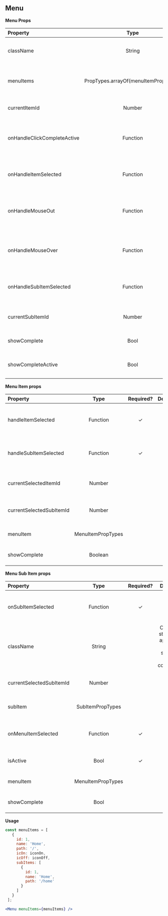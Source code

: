 ## Menu

 **Menu Props**

| Property | Type | Required? | Default | Description |
|:---|:---:|:---:|:---:|:---|
| className | String | | `''` | Styles to apply to the menu container |
| menuItems | PropTypes.arrayOf(menuItemPropTypes) | ✓ | | Specifies the initial items value on mounting |
| currentItemId | Number | ✓ | | Specifies the current item value |
| onHandleClickCompleteActive | Function | ✓ | | Function to be called when click show complete menu | 
| onHandleItemSelected | Function | ✓ | | Function to be called when the item is selected |
| onHandleMouseOut | Function | ✓ | | Function to be called when mouse out of menu container |
| onHandleMouseOver | Function | ✓ | | Function to be called when mouse over of menu container |
| onHandleSubItemSelected | Function | ✓ | | Function to be called when the sub item is selected |
| currentSubItemId | Number | | | Specifies the initial sub item value |
| showComplete | Bool | | | Boolean to set menu width |
| showCompleteActive | Bool | | | Boolean to activate the complete menu mode |

**Menu Item props**

| Property | Type | Required? | Default | Description |
|:---|:---:|:---:|:---:|:---|
| handleItemSelected | Function | ✓ | | Function to be called when the item is selected |
| handleSubItemSelected | Function | ✓ | | Function to be called when the sub item is selected |
| currentSelectedItemId | Number | | | Specifies the current item selected |
| currentSelectedSubItemId | Number | | | Specifies the current sub item selected |
| menuItem | MenuItemPropTypes | | | Specifies thhe menu item |
| showComplete | Boolean | | | Boolean to set menu width |

**Menu Sub Item props**

| Property | Type | Required? | Default | Description |
|:---|:---:|:---:|:---:|:---|
| onSubItemSelected | Function | ✓ | | Function to be called when the sub item is selected |
| className | String | | Custom styles to apply to the search bar container |
| currentSelectedSubItemId | Number | | | Specifies the current sub item selected |
| subItem | SubItemPropTypes | | | Specifies the sub item |
| onMenuItemSelected | Function | ✓ | | Function to be called when the item is selected |
| isActive | Bool | ✓ | | Specifies if the item is active |
| menuItem | MenuItemPropTypes | | | Specifies the menu item |
| showComplete | Bool | | | Boolean to set menu width |


**Usage**

 ```jsx
 const menuItems = [
    {
      id: 1,
      name: 'Home',
      path: '/',
      icOn: iconOn,
      icOff: iconOff,
      subItems: [
        {
          id: 1,
          name: 'Home',
          path: '/home'
        }
      ]
    }
  ];

<Menu menuItems={menuItems} />
```

